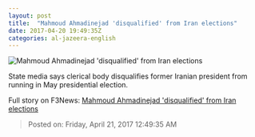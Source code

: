 ```yaml
---
layout: post
title:  "Mahmoud Ahmadinejad 'disqualified' from Iran elections"
date: 2017-04-20 19:49:35Z
categories: al-jazeera-english
---
```


![Mahmoud Ahmadinejad 'disqualified' from Iran elections](http://www.aljazeera.com/mritems/Images/2017/4/20/947bf7e3fcdb44d7b8948c5b24dc857c_18.jpg)

State media says clerical body disqualifies former Iranian president from running in May presidential election.


Full story on F3News: [Mahmoud Ahmadinejad 'disqualified' from Iran elections](http://www.f3nws.com/n/npWcGF)

> Posted on: Friday, April 21, 2017 12:49:35 AM
